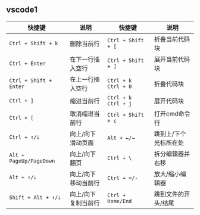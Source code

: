 ## vscode1
| 快捷键                  | 说明                | 快捷键                | 说明                  |
| ----------------------- | ------------------- | --------------------- | --------------------- |
| `Ctrl + Shift + k`      | 删除当前行          | `Ctrl + Shift + [`    | 折叠当前代码块        |
| `Ctrl + Enter`          | 在下一行插入空行    | `Ctrl + Shift + ]`    | 展开当前代码块        |
| `Ctrl + Shift + Enter`  | 在上一行插入空行    | `Ctrl + k   Ctrl + 0` | 折叠代码块            |
| `Ctrl + ]`              | 缩进当前行          | `Ctrl + k   Ctrl + j` | 展开代码块            |
| `Ctrl + [`              | 取消缩进当前行      | `Ctrl + Shift + c`    | 打开cmd命令行         |
| `Ctrl + ↑/🡓`            | 向上/向下滑动页面   | `Alt + ←/→`           | 跳到上/下个光标所在处 |
| `Alt + PageUp/PageDown` | 向上/向下翻页       | `Ctrl + \`            | 拆分编辑器并右移      |
| `Alt + ↑/🡓`             | 向上/向下移动当前行 | `Ctrl + =/-`          | 放大/缩小编辑器       |
| `Shift + Alt + ↑/🡓`     | 向上/向下复制当前行 | `Ctrl + Home/End`     | 跳到文件的开头/结尾   |
